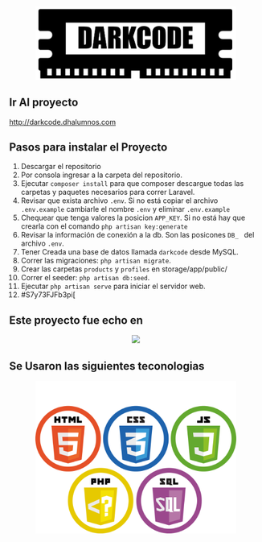 <p align="center"><img src="public/images/logo-darkcode.jpg" width=400px></p>

## Ir Al proyecto
http://darkcode.dhalumnos.com

## Pasos para instalar el Proyecto
1. Descargar el repositorio
2. Por consola ingresar a la carpeta del repositorio.
3. Ejecutar `composer install` para que composer descargue todas las carpetas y paquetes necesarios para correr Laravel.
4. Revisar que exista archivo `.env`. Si no está copiar el archivo `.env.example` cambiarle el nombre `.env` y eliminar `.env.example`
5. Chequear que tenga valores la posicion `APP_KEY`. Si no está hay que crearla con el comando `php artisan key:generate`
6. Revisar la información de conexión a la db. Son las posicones `DB_ ` del archivo `.env`.
7. Tener Creada una base de datos llamada `darkcode` desde MySQL.
8. Correr las migraciones: `php artisan migrate`.
9. Crear las carpetas `products` y `profiles` en storage/app/public/
10. Correr el seeder: `php artisan db:seed`.
11. Ejecutar `php artisan serve` para iniciar el servidor web.
12. #S7y73FJFb3pi[



## Este proyecto fue echo en



<p align="center"><img src="https://laravel.com/assets/img/components/logo-laravel.svg"></p>


## Se Usaron las siguientes teconologias
<p align="center"><img src="public/images/tecnologias.png" width=400px></p>
